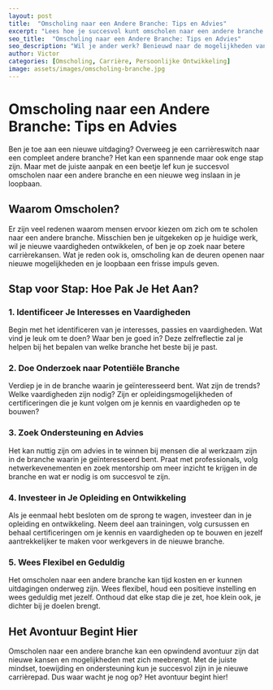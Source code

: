 ```yaml
---
layout: post
title:  "Omscholing naar een Andere Branche: Tips en Advies"
excerpt: "Lees hoe je succesvol kunt omscholen naar een andere branche en ontdek handige tips om deze spannende stap te zetten."
seo_title:  "Omscholing naar een Andere Branche: Tips en Advies"
seo_description: "Wil je ander werk? Benieuwd naar de mogelijkheden van ander werk? Overweeg je een omscholing naar een andere branche? Lees deze blogpost voor waardevolle tips en advies om je te helpen deze spannende stap te zetten."
author: Victor
categories: [Omscholing, Carrière, Persoonlijke Ontwikkeling]
image: assets/images/omscholing-branche.jpg
---
```


# Omscholing naar een Andere Branche: Tips en Advies

Ben je toe aan een nieuwe uitdaging? Overweeg je een carrièreswitch naar een compleet andere branche? Het kan een spannende maar ook enge stap zijn. Maar met de juiste aanpak en een beetje lef kun je succesvol omscholen naar een andere branche en een nieuwe weg inslaan in je loopbaan.

## Waarom Omscholen?

Er zijn veel redenen waarom mensen ervoor kiezen om zich om te scholen naar een andere branche. Misschien ben je uitgekeken op je huidige werk, wil je nieuwe vaardigheden ontwikkelen, of ben je op zoek naar betere carrièrekansen. Wat je reden ook is, omscholing kan de deuren openen naar nieuwe mogelijkheden en je loopbaan een frisse impuls geven.

## Stap voor Stap: Hoe Pak Je Het Aan?

### 1. Identificeer Je Interesses en Vaardigheden

Begin met het identificeren van je interesses, passies en vaardigheden. Wat vind je leuk om te doen? Waar ben je goed in? Deze zelfreflectie zal je helpen bij het bepalen van welke branche het beste bij je past.

### 2. Doe Onderzoek naar Potentiële Branche

Verdiep je in de branche waarin je geïnteresseerd bent. Wat zijn de trends? Welke vaardigheden zijn nodig? Zijn er opleidingsmogelijkheden of certificeringen die je kunt volgen om je kennis en vaardigheden op te bouwen?

### 3. Zoek Ondersteuning en Advies

Het kan nuttig zijn om advies in te winnen bij mensen die al werkzaam zijn in de branche waarin je geïnteresseerd bent. Praat met professionals, volg netwerkevenementen en zoek mentorship om meer inzicht te krijgen in de branche en wat er nodig is om succesvol te zijn.

### 4. Investeer in Je Opleiding en Ontwikkeling

Als je eenmaal hebt besloten om de sprong te wagen, investeer dan in je opleiding en ontwikkeling. Neem deel aan trainingen, volg cursussen en behaal certificeringen om je kennis en vaardigheden op te bouwen en jezelf aantrekkelijker te maken voor werkgevers in de nieuwe branche.

### 5. Wees Flexibel en Geduldig

Het omscholen naar een andere branche kan tijd kosten en er kunnen uitdagingen onderweg zijn. Wees flexibel, houd een positieve instelling en wees geduldig met jezelf. Onthoud dat elke stap die je zet, hoe klein ook, je dichter bij je doelen brengt.

## Het Avontuur Begint Hier

Omscholen naar een andere branche kan een opwindend avontuur zijn dat nieuwe kansen en mogelijkheden met zich meebrengt. Met de juiste mindset, toewijding en ondersteuning kun je succesvol zijn in je nieuwe carrièrepad. Dus waar wacht je nog op? Het avontuur begint hier!
